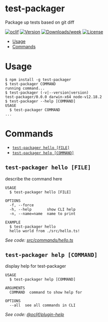 test-packager
=============

Package up tests based on git diff

[![oclif](https://img.shields.io/badge/cli-oclif-brightgreen.svg)](https://oclif.io)
[![Version](https://img.shields.io/npm/v/test-packager.svg)](https://npmjs.org/package/test-packager)
[![Downloads/week](https://img.shields.io/npm/dw/test-packager.svg)](https://npmjs.org/package/test-packager)
[![License](https://img.shields.io/npm/l/test-packager.svg)](https://github.com/dalebaldwin/test-packager/blob/master/package.json)

<!-- toc -->
* [Usage](#usage)
* [Commands](#commands)
<!-- tocstop -->
# Usage
<!-- usage -->
```sh-session
$ npm install -g test-packager
$ test-packager COMMAND
running command...
$ test-packager (-v|--version|version)
test-packager/0.0.0 darwin-x64 node-v12.18.2
$ test-packager --help [COMMAND]
USAGE
  $ test-packager COMMAND
...
```
<!-- usagestop -->
# Commands
<!-- commands -->
* [`test-packager hello [FILE]`](#test-packager-hello-file)
* [`test-packager help [COMMAND]`](#test-packager-help-command)

## `test-packager hello [FILE]`

describe the command here

```
USAGE
  $ test-packager hello [FILE]

OPTIONS
  -f, --force
  -h, --help       show CLI help
  -n, --name=name  name to print

EXAMPLE
  $ test-packager hello
  hello world from ./src/hello.ts!
```

_See code: [src/commands/hello.ts](https://github.com/dalebaldwin/test-packager/blob/v0.0.0/src/commands/hello.ts)_

## `test-packager help [COMMAND]`

display help for test-packager

```
USAGE
  $ test-packager help [COMMAND]

ARGUMENTS
  COMMAND  command to show help for

OPTIONS
  --all  see all commands in CLI
```

_See code: [@oclif/plugin-help](https://github.com/oclif/plugin-help/blob/v3.2.2/src/commands/help.ts)_
<!-- commandsstop -->
